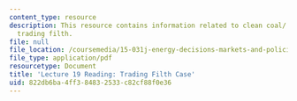 ```yaml
---
content_type: resource
description: This resource contains information related to clean coal/ dirty air/
  trading filth.
file: null
file_location: /coursemedia/15-031j-energy-decisions-markets-and-policies-spring-2012/822db6ba4ff384832533c82cf88f0e36_MIT15_031JS12_Trd_Fth_Cse.pdf
file_type: application/pdf
resourcetype: Document
title: 'Lecture 19 Reading: Trading Filth Case'
uid: 822db6ba-4ff3-8483-2533-c82cf88f0e36
---
```

